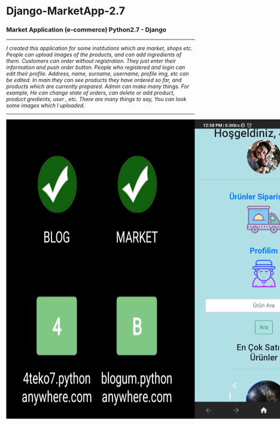 # Django-MarketApp-2.7

 <h3>Market Application (e-commerce) Python2.7 - Django</h3>
  <hr>

  <p>
    <i>
      I created this application for some institutions which are market, shops etc. People can upload images of the products,
      and can add ingredients of them. Customers can order without registration. They just enter their information and push order button.
      People who registered and login can edit their profile. Address, name, surname, username, profile img, etc can be edited.
      In main they can see products they have ordered so far, and products which are currently prepared. Admin can make many things.
      For example, He can change state of orders, can delete or add product, product gredients, user , etc. There are many things to say, You can look some images which I uploaded.
    </i>
  </p>
  
  <hr>
  
 <div align="center" style="display:flex;">
 
  <img  src = "https://github.com/4teko7/Django-MarketApp-2.7/blob/master/Market%20Application%20Photos/IMG_20200520_114506.jpg">
<hr> 
  <img height="800" src = "https://github.com/4teko7/Django-MarketApp-2.7/blob/master/Market%20Application%20Photos/Screenshot_2020-02-15-12-58-07-249_com.opera.browser.jpg">
  <img height="800" src = "https://github.com/4teko7/Django-MarketApp-2.7/blob/master/Market%20Application%20Photos/Screenshot_2020-04-27-20-08-48-233_com.tekin.blogapp.jpg">
<hr> 
  <img height="800" src = "https://github.com/4teko7/Django-MarketApp-2.7/blob/master/Market%20Application%20Photos/Screenshot_2020-02-15-12-58-11-637_com.opera.browser.jpg">
  <img height="800" src = "https://github.com/4teko7/Django-MarketApp-2.7/blob/master/Market%20Application%20Photos/Screenshot_2020-02-15-12-58-14-039_com.opera.browser.jpg">
<hr> 
  <img height="800" src = "https://github.com/4teko7/Django-MarketApp-2.7/blob/master/Market%20Application%20Photos/Screenshot_2020-04-27-20-09-17-682_com.tekin.blogapp.jpg">
  <img height="800" src = "https://github.com/4teko7/Django-MarketApp-2.7/blob/master/Market%20Application%20Photos/Screenshot_2020-02-15-12-59-57-290_com.opera.browser.jpg">
<hr>
  <img height="800" src = "https://github.com/4teko7/Django-MarketApp-2.7/blob/master/Market%20Application%20Photos/Screenshot_2020-02-15-12-58-49-044_com.opera.browser.jpg">
  <img height="800" src = "https://github.com/4teko7/Django-MarketApp-2.7/blob/master/Market%20Application%20Photos/Screenshot_2020-02-15-12-59-06-052_com.opera.browser.jpg">
<hr>
</div>

